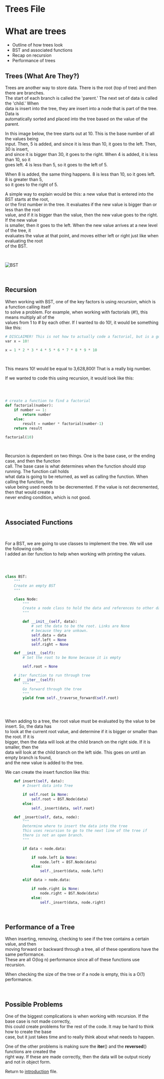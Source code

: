 # Trees File

# What are trees
- Outline of how trees look
- BST and associated functions
- Recap on recursion
- Performance of trees

## Trees (What Are They?)
Trees are another way to store data. There is the root (top of tree) and then there are branches.  
The start of each branch is called the 'parent.' The next set of data is called the 'child.' When  
data is insert into the tree, they are insert into a node that is part of the tree. Data is  
automatically sorted and placed into the tree based on the value of the parent.  

In this image below, the tree starts out at 10. This is the base number of all the values being  
input. Then, 5 is added, and since it is less than 10, it goes to the left. Then, 30 is insert,  
and since it is bigger than 30, it goes to the right. When 4 is added, it is less than 10, so it  
goes left. 4 is less than 5, so it goes to the left of 5.  

When 8 is added, the same thing happens. 8 is less than 10, so it goes left. 8 is greater than 5,  
so it goes to the right of 5. 

A simple way to explain would be this: a new value that is entered into the BST starts at the root,  
or the first number in the tree. It evaluates if the new value is bigger than or less than the root  
value, and if it is bigger than the value, then the new value goes to the right. If the new value  
is smaller, then it goes to the left. When the new value arrives at a new level of the tree, it  
evaluates the value at that point, and moves either left or right just like when evaluating the root  
of the BST.  

<p>&nbsp;</p>

![BST](bst_image.jpg)

<p>&nbsp;</p>

## Recursion

When working with BST, one of the key factors is using *recursion*, which is a function calling itself  
to solve a problem. For example, when working with factorials (#!), this means multiply all of the  
values from 1 to # by each other. If I wanted to do 10!, it would be something like this:

```python
# DISCLAIMER! This is not how to actually code a factorial, but is a good visual instead.
var x = 10!

x = 1 * 2 * 3 * 4 * 5 * 6 * 7 * 8 * 9 * 10
```

<p>&nbsp;</p>

This means 10! would be equal to 3,628,800! That is a really big number. 

If we wanted to code this using recursion, it would look like this:

<p>&nbsp;</p>

```python

# create a function to find a factorial
def factorial(number):
    if number == 1:
        return number
    else:
        result = number * factorial(number-1)
    return result

factorial(10)
```

<p>&nbsp;</p>

Recursion is dependent on two things. One is the base case, or the ending case, and then the function  
call. The base case is what determines when the function should stop running. The function call holds  
what data is going to be returned, as well as calling the function. When calling the function, the  
value being used needs to be decremented. If the value is not decremented, then that would create a  
never ending condition, which is not good.  

<p>&nbsp;</p>

## Associated Functions

<p>&nbsp;</p>

For a BST, we are going to use classes to implement the tree. We will use the following code.  
I added an iter function to help when working with printing the values.

<p>&nbsp;</p>

```python

class BST:
    """
    Create an empty BST
    """

    class Node:
        """
        Create a node class to hold the data and references to other data
        """

        def __init__(self, data):
            # set the data to be the root. Links are None
            # because they are unkown.
            self.data = data
            self.left = None
            self.right = None

    def __init__(self):
        # Set the root to be None because it is empty

        self.root = None

    # iter function to run through tree
    def __iter__(self):
        """
        Go forward through the tree
        """
        yield from self._traverse_forward(self.root)



```

<p>&nbsp;</p>

When adding to a tree, the root value must be evaluated by the value to be insert. So, the data has  
to look at the current root value, and determine if it is bigger or smaller than the root. If it is  
bigger, then the data will look at the child branch on the right side. If it is smaller, then the  
data will look at the child branch on the left side. This goes on until an empty branch is found,  
and the new value is added to the tree.

We can create the insert function like this:

```python
    def insert(self, data):
        # Insert data into Tree

        if self.root is None:
            self.root = BST.Node(data)
        else:
            self._insert(data, self.root)

    def _insert(self, data, node):
        """
        Determine where to insert the data into the tree
        This uses recursion to go to the next line of the tree if
        there is not an open branch.
        """

        if data < node.data:

            if node.left is None:
                node.left = BST.Node(data)
            else:
                self._insert(data, node.left)

        elif data > node.data:

            if node.right is None:
                node.right = BST.Node(data)
            else:
                self._insert(data, node.right)

```

<p>&nbsp;</p>

## Performance of a Tree

When inserting, removing, checking to see if the tree contains a certain value, and then  
moving forward or backward through a tree, all of these operations have the same performance.  
These are all O(log n) performance since all of these functions use recursion.  

When checking the size of the tree or if a node is empty, this is a O(1) performance.  

<p>&nbsp;</p>

## Possible Problems

One of the biggest complications is when working with recursion. If the base case is not made correctly,  
this could create problems for the rest of the code. It may be hard to think how to create the base  
case, but it just takes time and to really think about what needs to happen. 

One of the other problems is making sure the __iter__() and the __reversed__() functions are created the  
right way. If these are made correctly, then the data will be output nicely and not in object form.


Return to [introduction](introduction.md) file.
